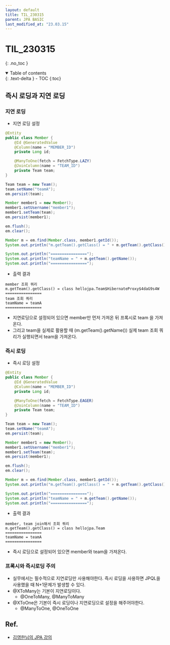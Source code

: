 ```yaml
---
layout: default
title: TIL_230315
parent: JPA BASIC
last_modified_at: "23.03.15"
---
```


# TIL_230315
{: .no_toc }

<details open markdown="block">
  <summary>
    Table of contents
  </summary>
  {: .text-delta }
- TOC
{:toc}
</details>

## 즉시 로딩과 지연 로딩
### 지연 로딩

- 지연 로딩 설정

```java
@Entity
public class Member {
	@Id @GeneratedValue
	@Column(name = "MEMBER_ID")
	private Long id;

	@ManyToOne(fetch = FetchType.LAZY)
	@JoinColumn(name = "TEAM_ID")
	private Team team;
}
```

```java
Team team = new Team();
team.setName("teamA");
em.persist(team);

Member member1 = new Member();
member1.setUsername("member1");
member1.setTeam(team);
em.persist(member1);

em.flush();
em.clear();

Member m = em.find(Member.class, member1.getId());
System.out.println("m.getTeam().getClass() = " + m.getTeam().getClass());

System.out.println("================");
System.out.println("teamName = " + m.getTeam().getName());
System.out.println("================");
```

- 출력 결과
```text
member 조회 쿼리
m.getTeam().getClass() = class hellojpa.Team$HibernateProxy$4daG9s4W
================
team 조회 쿼리
teamName = teamA
================
```

- 지연로딩으로 설정되어 있으면 member만 먼저 가져온 뒤 프록시로 team 을 가져온다.
- 그리고 team을 실제로 활용할 때 (m.getTeam().getName()) 실제 team 조회 쿼리가 실행되면서 team을 가져온다.


### 즉시 로딩

- 즉시 로딩 설정

```java
@Entity
public class Member {
	@Id @GeneratedValue
	@Column(name = "MEMBER_ID")
	private Long id;

	@ManyToOne(fetch = FetchType.EAGER)
	@JoinColumn(name = "TEAM_ID")
	private Team team;
}
```

```java
Team team = new Team();
team.setName("teamA");
em.persist(team);

Member member1 = new Member();
member1.setUsername("member1");
member1.setTeam(team);
em.persist(member1);

em.flush();
em.clear();

Member m = em.find(Member.class, member1.getId());
System.out.println("m.getTeam().getClass() = " + m.getTeam().getClass());

System.out.println("================");
System.out.println("teamName = " + m.getTeam().getName());
System.out.println("================");
```

- 출력 결과
```text
member, team join해서 조회 쿼리
m.getTeam().getClass() = class hellojpa.Team
================
teamName = teamA
================
```

- 즉시 로딩으로 설정되어 있으면 member와 team을 가져온다.

### 프록시와 즉시로딩 주의 
- 실무에서는 필수적으로 지연로딩만 사용해야한다. 즉시 로딩을 사용하면 JPQL을 사용했을 때 N+1문제가 발생할 수 있다.
- @XToMany는 기본이 지연로딩이다. 
  - @OneToMany, @ManyToMany
- @XToOne은 기본이 즉시 로딩이나 지연로딩으로 설정을 해주어야한다. 
  - @ManyToOne, @OneToOne

## Ref.
- <a href="https://www.inflearn.com/course/ORM-JPA-Basic/dashboard">김영한님의 JPA 강의</a>
